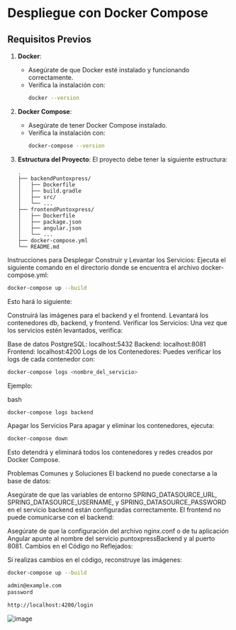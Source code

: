 # Despliegue con Docker Compose

## Requisitos Previos

1. **Docker**:
   - Asegúrate de que Docker esté instalado y funcionando correctamente.
   - Verifica la instalación con:
     ```bash
     docker --version
     ```

2. **Docker Compose**:
   - Asegúrate de tener Docker Compose instalado.
   - Verifica la instalación con:
     ```bash
     docker-compose --version
     ```

3. **Estructura del Proyecto**:
   El proyecto debe tener la siguiente estructura:
   ```plaintext
   .
   ├── backendPuntoxpress/
   │   ├── Dockerfile
   │   ├── build.gradle
   │   ├── src/
   │   └── ...
   ├── frontendPuntoxpress/
   │   ├── Dockerfile
   │   ├── package.json
   │   ├── angular.json
   │   └── ...
   ├── docker-compose.yml
   └── README.md
Instrucciones para Desplegar
Construir y Levantar los Servicios: Ejecuta el siguiente comando en el directorio donde se encuentra el archivo docker-compose.yml:

```bash
docker-compose up --build
```
Esto hará lo siguiente:

Construirá las imágenes para el backend y el frontend.
Levantará los contenedores db, backend, y frontend.
Verificar los Servicios: Una vez que los servicios estén levantados, verifica:

Base de datos PostgreSQL: localhost:5432
Backend: localhost:8081
Frontend: localhost:4200
Logs de los Contenedores: Puedes verificar los logs de cada contenedor con:

```bash
docker-compose logs <nombre_del_servicio>
```
Ejemplo:

bash

```bash
docker-compose logs backend
```
Apagar los Servicios
Para apagar y eliminar los contenedores, ejecuta:


```bash
docker-compose down
```
Esto detendrá y eliminará todos los contenedores y redes creados por Docker Compose.

Problemas Comunes y Soluciones
El backend no puede conectarse a la base de datos:

Asegúrate de que las variables de entorno SPRING_DATASOURCE_URL, SPRING_DATASOURCE_USERNAME, y SPRING_DATASOURCE_PASSWORD en el servicio backend están configuradas correctamente.
El frontend no puede comunicarse con el backend:

Asegúrate de que la configuración del archivo nginx.conf o de tu aplicación Angular apunte al nombre del servicio puntoxpressBackend y al puerto 8081.
Cambios en el Código no Reflejados:

Si realizas cambios en el código, reconstruye las imágenes:
```bash
docker-compose up --build
```

```bash
admin@example.com
password

http://localhost:4200/login
```
![image](https://github.com/user-attachments/assets/818d0464-1086-4eb1-ad08-f58b0e336a15)

